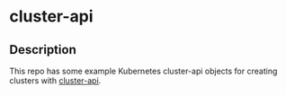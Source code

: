 # cluster-api

## Description

This repo has some example Kubernetes cluster-api objects for creating clusters with [cluster-api](https://cluster-api.sigs.k8s.io/).

